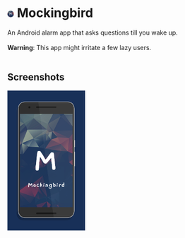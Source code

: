 # <img src="./design/app_icon.png" width="3%">&nbsp;Mockingbird
An Android alarm app that asks questions till you wake up.
<br/><br/>
**Warning**: This app might irritate a few lazy users.
<br/><br/>
## Screenshots
<img src="./design/screen0.png" width="35%">
